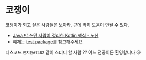 # 코쟁이

코쟁이가 되고 싶은 사람들은 보아라. 근데 딱히 도움이 안될 수 있다.  
* [Java 만 쓰던 사람이 정리한 Kotlin 핵심 - 노션](https://jyeonjyan.notion.site/Kotlin-aace7178c09d43dd834cd3997e70076d)
* 예제는 [test package](src/test/kotlin/app/example/kojaengi)를 참고해주세요.

디스코드 `전지환#7482` 같이 스터디 할 사람 ?? 어느 전공이든 환영합니다 😘
